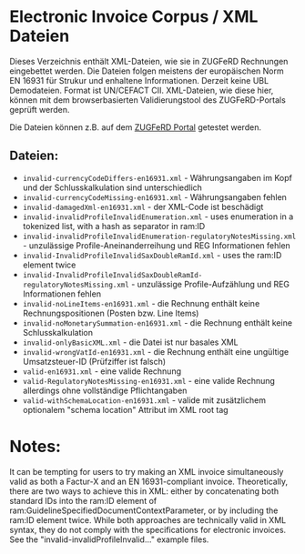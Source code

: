 # Electronic Invoice Corpus / XML Dateien

Dieses Verzeichnis enthält XML-Dateien, wie sie in ZUGFeRD Rechnungen eingebettet werden. Die Dateien folgen meistens der europäischen Norm
EN 16931 für Strukur und enhaltene Informationen. Derzeit keine UBL Demodateien. Format ist UN/CEFACT CII. XML-Dateien, wie diese hier, können
mit dem browserbasierten Validierungstool des ZUGFeRD-Portals geprüft werden.

Die Dateien können z.B. auf dem [ZUGFeRD Portal](https://zugferd.goeszen.com/) getestet werden.

## Dateien:

- `invalid-currencyCodeDiffers-en16931.xml` - Währungsangaben im Kopf und der Schlusskalkulation sind unterschiedlich
- `invalid-currencyCodeMissing-en16931.xml` - Währungsangaben fehlen
- `invalid-damagedXml-en16931.xml` - der XML-Code ist beschädigt
- `invalid-invalidProfileInvalidEnumeration.xml` - uses enumeration in a tokenized list, with a hash as separator in ram:ID
- `invalid-invalidProfileInvalidEnumeration-regulatoryNotesMissing.xml` - unzulässige Profile-Aneinanderreihung und REG Informationen fehlen
- `invalid-InvalidProfileInvalidSaxDoubleRamId.xml` - uses the ram:ID element twice
- `invalid-InvalidProfileInvalidSaxDoubleRamId-regulatoryNotesMissing.xml` - unzulässige Profile-Aufzählung und REG Informationen fehlen
- `invalid-noLineItems-en16931.xml` - die Rechnung enthält keine Rechnungspositionen (Posten bzw. Line Items)
- `invalid-noMonetarySummation-en16931.xml` - die Rechnung enthält keine Schlusskalkulation
- `invalid-onlyBasicXML.xml` - die Datei ist nur basales XML
- `invalid-wrongVatId-en16931.xml` - die Rechnung enthält eine ungültige Umsatzsteuer-ID (Prüfziffer ist falsch)
- `valid-en16931.xml` - eine valide Rechnung
- `valid-RegulatoryNotesMissing-en16931.xml` - eine valide Rechnung allerdings ohne vollständige Pflichtangaben
- `valid-withSchemaLocation-en16931.xml` - valide mit zusätzlichem optionalem "schema location" Attribut im XML root tag

# Notes:

It can be tempting for users to try making an XML invoice simultaneously valid as both a Factur-X and an EN 16931-compliant invoice. Theoretically,
there are two ways to achieve this in XML: either by concatenating both standard IDs into the ram:ID element of ram:GuidelineSpecifiedDocumentContextParameter,
or by including the ram:ID element twice. While both approaches are technically valid in XML syntax, they do not comply with the specifications for electronic invoices.
See the "invalid-invalidProfileInvalid..." example files.
